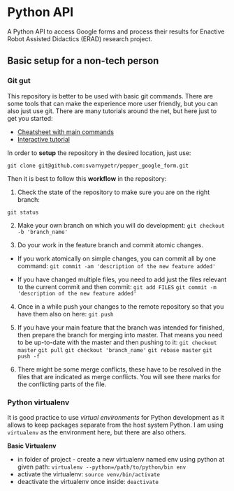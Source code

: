 # Python API

A Python API to access Google forms
and process their results for Enactive Robot Assisted Didactics (ERAD) research project.

## Basic setup for a non-tech person

### Git gut
This repository is better to be used with basic git commands. There are some tools that can make the experience more user friendly, but you can also just use git. There are many tutorials around the net, but here just to get you started:
* [Cheatsheet with main commands](https://devhints.io/git-branch)
* [Interactive tutorial](https://learngitbranching.js.org/)

In order to **setup** the repository in the desired location, just use:
```
git clone git@github.com:svarnypetr/pepper_google_form.git
```

Then it is best to follow this **workflow** in the repository:
1. Check the state of the repository to make sure you are on the right branch:

`git status`

2. Make your own branch on which you will do development:
`git checkout -b 'branch_name'`

3. Do your work in the feature branch and commit atomic changes.

  * If you work atomically on simple changes, you can commit all by one command:
  `git commit -am 'description of the new feature added'`

  * If you have changed multiple files, you need to add just the files relevant to the current commit and then commit:
  `git add FILES`
  `git commit -m 'description of the new feature added'`
  
4. Once in a while push your changes to the remote repository so that you have them also on here:
`git push`

5. If you have your main feature that the branch was intended for finished, then prepare the branch for merging into master. That means you need to be up-to-date with the master and then pushing to it:
`git checkout master`
`git pull`
`git checkout 'branch_name'`
`git rebase master`
`git push -f`

6. There might be some merge conflicts, these have to be resolved in the files that are indicated as merge conflicts.
 You will see there marks for the conflicting parts of the file.

### Python virtualenv
It is good practice to use *virtual environments* for Python development as it allows to keep packages separate from the host system Python. 
I am using `virtualenv` as the environment here, but there are also others.

**Basic Virtualenv**
* in folder of project - create a new virtualenv named env using python 
at given path: `virtualenv --python=/path/to/python/bin env`
* activate the virtualenv: `source venv/bin/activate`
* deactivate the virtualenv once inside: `deactivate`


